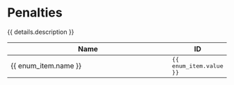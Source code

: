 <script setup>
import { response as enums } from './../dumps/enums.json'

const details = enums.penalties
</script>

<style>
.selectable-group {
    user-select: all;
    font-family: monospace
}
</style>

# Penalties

{{ details.description }}

<table>
    <thead>
        <th style="width:100%">Name</th>
        <th>ID</th>
    </thead>
    <tbody>
        <tr v-for="(enum_item, index) in details.list" :key="index">
            <td>{{ enum_item.name }}</td>
            <td><Badge class="selectable-group" type="tip">{{ enum_item.value }}</Badge></td>
        </tr>
    </tbody>
</table>